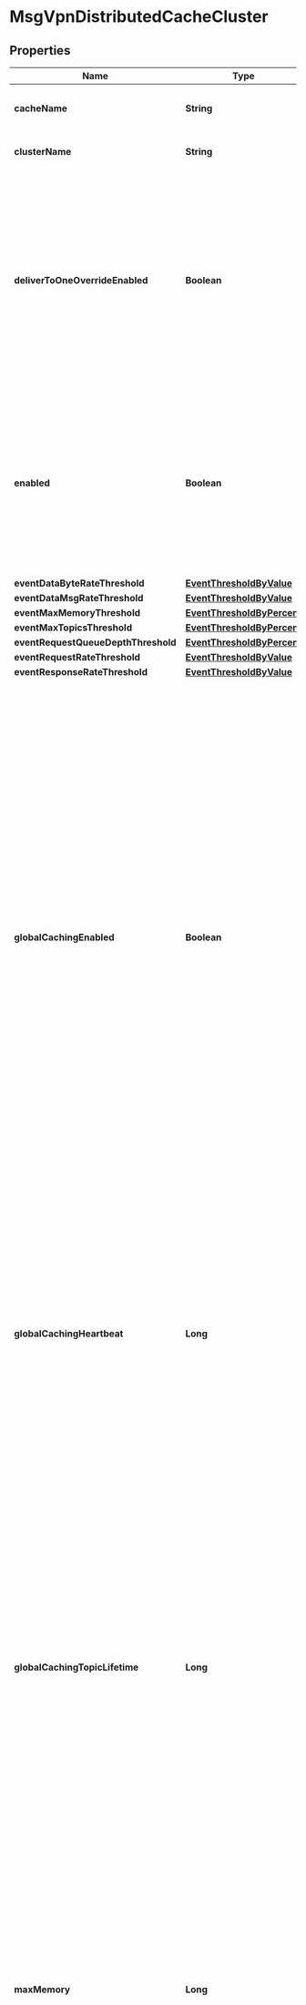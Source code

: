 

# MsgVpnDistributedCacheCluster


## Properties

| Name | Type | Description | Notes |
|------------ | ------------- | ------------- | -------------|
|**cacheName** | **String** | The name of the Distributed Cache. |  [optional] |
|**clusterName** | **String** | The name of the Cache Cluster. |  [optional] |
|**deliverToOneOverrideEnabled** | **Boolean** | Enable or disable deliver-to-one override for the Cache Cluster. Changes to this attribute are synchronized to HA mates and replication sites via config-sync. The default value is &#x60;true&#x60;. |  [optional] |
|**enabled** | **Boolean** | Enable or disable the Cache Cluster. Changes to this attribute are synchronized to HA mates and replication sites via config-sync. The default value is &#x60;false&#x60;. |  [optional] |
|**eventDataByteRateThreshold** | [**EventThresholdByValue**](EventThresholdByValue.md) |  |  [optional] |
|**eventDataMsgRateThreshold** | [**EventThresholdByValue**](EventThresholdByValue.md) |  |  [optional] |
|**eventMaxMemoryThreshold** | [**EventThresholdByPercent**](EventThresholdByPercent.md) |  |  [optional] |
|**eventMaxTopicsThreshold** | [**EventThresholdByPercent**](EventThresholdByPercent.md) |  |  [optional] |
|**eventRequestQueueDepthThreshold** | [**EventThresholdByPercent**](EventThresholdByPercent.md) |  |  [optional] |
|**eventRequestRateThreshold** | [**EventThresholdByValue**](EventThresholdByValue.md) |  |  [optional] |
|**eventResponseRateThreshold** | [**EventThresholdByValue**](EventThresholdByValue.md) |  |  [optional] |
|**globalCachingEnabled** | **Boolean** | Enable or disable global caching for the Cache Cluster. When enabled, the Cache Instances will fetch topics from remote Home Cache Clusters when requested, and subscribe to those topics to cache them locally. When disabled, the Cache Instances will remove all subscriptions and cached messages for topics from remote Home Cache Clusters. Changes to this attribute are synchronized to HA mates and replication sites via config-sync. The default value is &#x60;false&#x60;. |  [optional] |
|**globalCachingHeartbeat** | **Long** | The heartbeat interval, in seconds, used by the Cache Instances to monitor connectivity with the remote Home Cache Clusters. Changes to this attribute are synchronized to HA mates and replication sites via config-sync. The default value is &#x60;3&#x60;. |  [optional] |
|**globalCachingTopicLifetime** | **Long** | The topic lifetime, in seconds. If no client requests are received for a given global topic over the duration of the topic lifetime, then the Cache Instance will remove the subscription and cached messages for that topic. A value of 0 disables aging. Changes to this attribute are synchronized to HA mates and replication sites via config-sync. The default value is &#x60;3600&#x60;. |  [optional] |
|**maxMemory** | **Long** | The maximum memory usage, in megabytes (MB), for each Cache Instance in the Cache Cluster. Changes to this attribute are synchronized to HA mates and replication sites via config-sync. The default value is &#x60;2048&#x60;. |  [optional] |
|**maxMsgsPerTopic** | **Long** | The maximum number of messages per topic for each Cache Instance in the Cache Cluster. When at the maximum, old messages are removed as new messages arrive. Changes to this attribute are synchronized to HA mates and replication sites via config-sync. The default value is &#x60;1&#x60;. |  [optional] |
|**maxRequestQueueDepth** | **Long** | The maximum queue depth for cache requests received by the Cache Cluster. Changes to this attribute are synchronized to HA mates and replication sites via config-sync. The default value is &#x60;100000&#x60;. |  [optional] |
|**maxTopicCount** | **Long** | The maximum number of topics for each Cache Instance in the Cache Cluster. Changes to this attribute are synchronized to HA mates and replication sites via config-sync. The default value is &#x60;2000000&#x60;. |  [optional] |
|**msgLifetime** | **Long** | The message lifetime, in seconds. If a message remains cached for the duration of its lifetime, the Cache Instance will remove the message. A lifetime of 0 results in the message being retained indefinitely. Changes to this attribute are synchronized to HA mates and replication sites via config-sync. The default value is &#x60;0&#x60;. |  [optional] |
|**msgVpnName** | **String** | The name of the Message VPN. |  [optional] |
|**newTopicAdvertisementEnabled** | **Boolean** | Enable or disable the advertising, onto the message bus, of new topics learned by each Cache Instance in the Cache Cluster. Changes to this attribute are synchronized to HA mates and replication sites via config-sync. The default value is &#x60;false&#x60;. |  [optional] |



